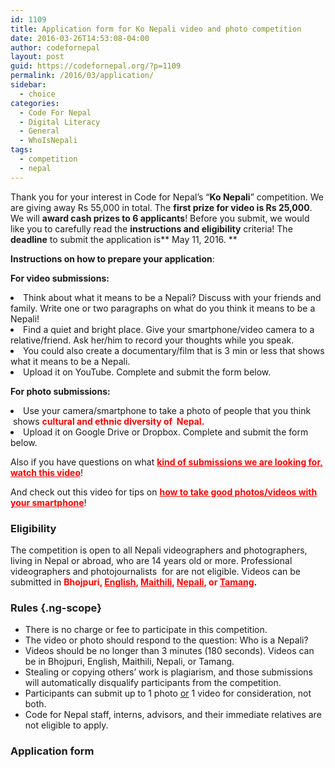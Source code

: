 ```yaml
---
id: 1109
title: Application form for Ko Nepali video and photo competition
date: 2016-03-26T14:53:08-04:00
author: codefornepal
layout: post
guid: https://codefornepal.org/?p=1109
permalink: /2016/03/application/
sidebar:
  - choice
categories:
  - Code For Nepal
  - Digital Literacy
  - General
  - WhoIsNepali
tags:
  - competition
  - nepal
---
```

Thank you for your interest in Code for Nepal&#8217;s &#8220;**Ko Nepali**&#8221; competition. We are giving away Rs 55,000 in total. The **first prize for video is Rs 25,000**. We will **award cash prizes to 6 applicants**! Before you submit, we would like you to carefully read the **instructions and eligibility** criteria! The **deadline** to submit the application is** May 11, 2016. **

<span style="font-weight: 400;"><strong>Instructions on how to prepare your application</strong>: </span>

**For video submissions:** 

<li style="font-weight: 400;">
  <span style="font-weight: 400;">Think about what it means to be a Nepali? Discuss with your friends and family. Write one or two paragraphs on what do you think it means to be a Nepali! </span>
</li>
<li style="font-weight: 400;">
  <span style="font-weight: 400;">Find a quiet and bright place. Give your smartphone/video camera to a relative/friend. Ask her/him to record your thoughts while you speak. </span>
</li>
<li style="font-weight: 400;">
  <span style="font-weight: 400;">You could also create a documentary/film that is 3 min or less that shows what it means to be a Nepali. </span>
</li>
<li style="font-weight: 400;">
  <span style="font-weight: 400;">Upload it on YouTube. Complete and submit the form below.</span>
</li>

**For photo submissions:** 

<li style="font-weight: 400;">
  <span style="font-weight: 400;">Use your camera/smartphone to take a photo of people that you think  shows<span style="color: #ff0000;"> <strong>cultural and ethnic diversity of  Nepal. </strong></span></span>
</li>
<li style="font-weight: 400;">
  <span style="font-weight: 400;">Upload it on Google Drive or Dropbox. Complete and submit the form below. </span>
</li>

Also if you have questions on what <span style="color: #ff0000;"><strong><a style="color: #ff0000;" href="https://www.facebook.com/codefornepal/videos/vb.201272103415379/477300225812564/?type=2&theater" target="_blank">kind of submissions we are looking for, watch this video</a></strong></span>!

And check out this video for tips on **<span style="color: #ff0000;"><a style="color: #ff0000;" href="https://www.facebook.com/codefornepal/videos/vb.201272103415379/477839085758678/?type=2&theater" target="_blank">how to take good photos/videos with your smartphone</a></span>**!

### **Eligibility**

<span class="ng-scope">The competition is open to all Nepali videographers and photographers, living in Nepal or abroad, who are 14 years old or more. Professional videographers and photojournalists  for are not eligible. Videos can be submitted in </span><b class="ng-scope"><span style="color: #ff0000;">Bhojpuri, <a style="color: #ff0000;" href="https://codefornepal.org/en/nepali/#/event/en" target="_blank">English</a>, <a style="color: #ff0000;" href="https://codefornepal.org/en/nepali/#/event/mt" target="_blank">Maithili</a>, <a style="color: #ff0000;" href="https://codefornepal.org/en/nepali/#/event/np" target="_blank">Nepali</a>, or <a style="color: #ff0000;" href="https://codefornepal.org/en/nepali/#/event/tm" target="_blank">Tamang</a></span>.</b>

### **Rules** {.ng-scope}

<ul class="ng-scope">
  <li>
    There is no charge or fee to participate in this competition.
  </li>
  <li>
    The video or photo should respond to the question: Who is a Nepali?
  </li>
  <li>
    Videos should be no longer than 3 minutes (180 seconds). Videos can be in Bhojpuri, English, Maithili, Nepali, or Tamang.
  </li>
  <li>
    Stealing or copying others&#8217; work is plagiarism, and those submissions will automatically disqualify participants from the competition.
  </li>
  <li>
    Participants can submit up to 1 photo <span style="text-decoration: underline;">or</span> 1 video for consideration, not both.
  </li>
  <li>
    Code for Nepal staff, interns, advisors, and their immediate relatives are not eligible to apply.
  </li>
</ul>

### **Application form**